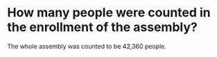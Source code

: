 # How many people were counted in the enrollment of the assembly?

The whole assembly was counted to be 42,360 people.
